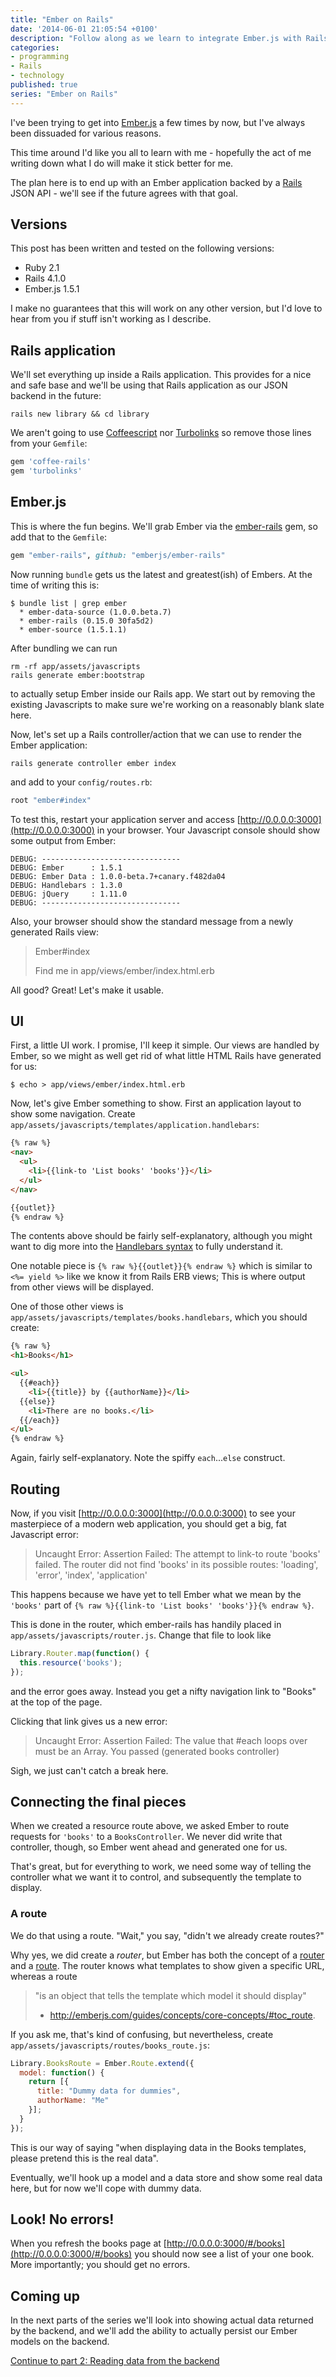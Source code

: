 ```yaml
---
title: "Ember on Rails"
date: '2014-06-01 21:05:54 +0100'
description: "Follow along as we learn to integrate Ember.js with Rails, creating an Ember app backed by a Rails JSON API."
categories:
- programming
- Rails
- technology
published: true
series: "Ember on Rails"
---
```


I've been trying to get into [Ember.js](http://emberjs.com/) a few times by now, but I've always been dissuaded for various reasons.

This time around I'd like you all to learn with me - hopefully the act of me writing down what I do will make it stick better for me.

The plan here is to end up with an Ember application backed by a [Rails](http://rubyonrails.org) JSON API - we'll see if the future agrees with that goal.

<!--more-->

## Versions

This post has been written and tested on the following versions:

* Ruby 2.1
* Rails 4.1.0
* Ember.js 1.5.1

I make no guarantees that this will work on any other version, but I'd love to hear from you if stuff isn't working as I describe.

## Rails application

We'll set everything up inside a Rails application. This provides for a nice and safe base and we'll be using that Rails application as our JSON backend in the future:

    rails new library && cd library

We aren't going to use [Coffeescript](http://coffeescript.org/) nor [Turbolinks](https://github.com/rails/turbolinks) so remove those lines from your `Gemfile`:

```ruby
gem 'coffee-rails'
gem 'turbolinks'
```

## Ember.js

This is where the fun begins. We'll grab Ember via the [ember-rails](https://github.com/emberjs/ember-rails) gem, so add that to the `Gemfile`:

```ruby
gem "ember-rails", github: "emberjs/ember-rails"
```

Now running `bundle` gets us the latest and greatest(ish) of Embers. At the time of writing this is:

    $ bundle list | grep ember
      * ember-data-source (1.0.0.beta.7)
      * ember-rails (0.15.0 30fa5d2)
      * ember-source (1.5.1.1)

After bundling we can run

    rm -rf app/assets/javascripts
    rails generate ember:bootstrap

to actually setup Ember inside our Rails app. We start out by removing the existing Javascripts to make sure we're working on a reasonably blank slate here.

Now, let's set up a Rails controller/action that we can use to render the Ember application:

    rails generate controller ember index

and add to your `config/routes.rb`:

```ruby
root "ember#index"
```

To test this, restart your application server and access [http://0.0.0.0:3000](http://0.0.0.0:3000) in your browser. Your Javascript console should show some output from Ember:

    DEBUG: -------------------------------
    DEBUG: Ember      : 1.5.1
    DEBUG: Ember Data : 1.0.0-beta.7+canary.f482da04
    DEBUG: Handlebars : 1.3.0
    DEBUG: jQuery     : 1.11.0
    DEBUG: -------------------------------

Also, your browser should show the standard message from a newly generated Rails view:

> Ember#index
>
> Find me in app/views/ember/index.html.erb

All good? Great! Let's make it usable.

## UI

First, a little UI work. I promise, I'll keep it simple. Our views are handled by Ember, so we might as well get rid of what little HTML Rails have generated for us:

    $ echo > app/views/ember/index.html.erb

Now, let's give Ember something to show. First an application layout to show some navigation. Create `app/assets/javascripts/templates/application.handlebars`:

```html
{% raw %}
<nav>
  <ul>
    <li>{{link-to 'List books' 'books'}}</li>
  </ul>
</nav>

{{outlet}}
{% endraw %}
```

The contents above should be fairly self-explanatory, although you might want to dig more into the [Handlebars syntax](http://handlebarsjs.com/) to fully understand it.

One notable piece is `{% raw %}{{outlet}}{% endraw %}` which is similar to `<%= yield %>` like we know it from Rails ERB views; This is where output from other views will be displayed.

One of those other views is `app/assets/javascripts/templates/books.handlebars`, which you should create:

```html
{% raw %}
<h1>Books</h1>

<ul>
  {{#each}}
    <li>{{title}} by {{authorName}}</li>
  {{else}}
    <li>There are no books.</li>
  {{/each}}
</ul>
{% endraw %}
```

Again, fairly self-explanatory. Note the spiffy `each`...`else` construct.

## Routing

Now, if you visit [http://0.0.0.0:3000](http://0.0.0.0:3000) to see your masterpiece of a modern web application, you should get a big, fat Javascript error:

> Uncaught Error: Assertion Failed: The attempt to link-to route 'books' failed. The router did not find 'books' in its possible routes: 'loading', 'error', 'index', 'application'

This happens because we have yet to tell Ember what we mean by the `'books'` part of `{% raw %}{{link-to 'List books' 'books'}}{% endraw %}`.

This is done in the router, which ember-rails has handily placed in `app/assets/javascripts/router.js`. Change that file to look like

```javascript
Library.Router.map(function() {
  this.resource('books');
});
```

and the error goes away. Instead you get a nifty navigation link to "Books" at the top of the page.

Clicking that link gives us a new error:

> Uncaught Error: Assertion Failed: The value that #each loops over must be an Array. You passed (generated books controller)

Sigh, we just can't catch a break here.

## Connecting the final pieces

When we created a resource route above, we asked Ember to route requests for `'books'` to a `BooksController`. We never did write that controller, though, so Ember went ahead and generated one for us.

That's great, but for everything to work, we need some way of telling the controller what we want it to control, and subsequently the template to display.

### A route

We do that using a route. "Wait," you say, "didn't we already create routes?"

Why yes, we did create a *router*, but Ember has both the concept of a [router](http://emberjs.com/guides/concepts/core-concepts/#toc_router) and a [route](http://emberjs.com/guides/concepts/core-concepts/#toc_route). The router knows what templates to show given a specific URL, whereas a route

> "is an object that tells the template which model it should display"
> - http://emberjs.com/guides/concepts/core-concepts/#toc_route.

If you ask me, that's kind of confusing, but nevertheless, create `app/assets/javascripts/routes/books_route.js`:

```javascript
Library.BooksRoute = Ember.Route.extend({
  model: function() {
    return [{
      title: "Dummy data for dummies",
      authorName: "Me"
    }];
  }
});
```

This is our way of saying "when displaying data in the Books templates, please pretend this is the real data".

Eventually, we'll hook up a model and a data store and show some real data here, but for now we'll cope with dummy data.


## Look! No errors!

When you refresh the books page at [http://0.0.0.0:3000/#/books](http://0.0.0.0:3000/#/books) you should now see a list of your one book. More importantly; you should get no errors.


## Coming up

In the next parts of the series we'll look into showing actual data returned by the backend, and we'll add the ability to actually persist our Ember models on the backend.

[Continue to part 2: Reading data from the backend](/journal/2014/06/01/ember-on-rails-02/)

